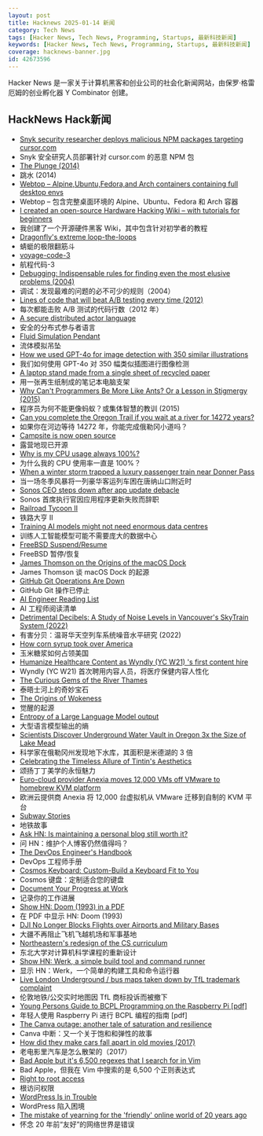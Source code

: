 ```yaml
---
layout: post
title: Hacknews 2025-01-14 新闻
category: Tech News
tags: [Hacker News, Tech News, Programming, Startups, 最新科技新闻]
keywords: [Hacker News, Tech News, Programming, Startups, 最新科技新闻]
coverage: hacknews-banner.jpg
id: 42673596
---
```


Hacker News 是一家关于计算机黑客和创业公司的社会化新闻网站，由保罗·格雷厄姆的创业孵化器 Y Combinator 创建。

## HackNews Hack新闻

- [Snyk security researcher deploys malicious NPM packages targeting cursor.com](https://sourcecodered.com/snyk-malicious-npm-package/)
- Snyk 安全研究人员部署针对 cursor.com 的恶意 NPM 包
- [The Plunge (2014)](https://grantland.com/features/the-plunge-shavarsh-karapetyan-heroic-rescue-armenia-trolleybus-ussr-history-finswimming/)
- 跳水 (2014)
- [Webtop – Alpine,Ubuntu,Fedora,and Arch containers containing full desktop envs](https://docs.linuxserver.io/images/docker-webtop/)
- Webtop – 包含完整桌面环境的 Alpine、Ubuntu、Fedora 和 Arch 容器
- [I created an open-source Hardware Hacking Wiki – with tutorials for beginners](https://www.hardbreak.wiki)
- 我创建了一个开源硬件黑客 Wiki，其中包含针对初学者的教程
- [Dragonfly's extreme loop-the-loops](https://www.science.org/content/article/absolutely-insane-dragonfly-s-extreme-loop-loops-are-unparalleled-nature)
- 蜻蜓的极限翻筋斗
- [voyage-code-3](https://blog.voyageai.com/2024/12/04/voyage-code-3/)
- 航程代码-3
- [Debugging: Indispensable rules for finding even the most elusive problems (2004)](https://dwheeler.com/essays/debugging-agans.html)
- 调试：发现最难的问题的必不可少的规则（2004）
- [Lines of code that will beat A/B testing every time (2012)](https://stevehanov.ca/blog/index.php?id=132)
- 每次都能击败 A/B 测试的代码行数（2012 年）
- [A secure distributed actor language](https://mistysystem.com/)
- 安全的分布式参与者语言
- [Fluid Simulation Pendant](https://mitxela.com/projects/fluid-pendant)
- 流体模拟吊坠
- [How we used GPT-4o for image detection with 350 similar illustrations](https://olup-blog.pages.dev/stories/image-detection-cars)
- 我们如何使用 GPT-4o 对 350 幅类似插图进行图像检测
- [A laptop stand made from a single sheet of recycled paper](https://www.core77.com/posts/134948/A-Laptop-Stand-Made-from-a-Single-Sheet-of-Recycled-Paper)
- 用一张再生纸制成的笔记本电脑支架
- [Why Can't Programmers Be More Like Ants? Or a Lesson in Stigmergy (2015)](https://blog.ubiquity.acm.org/why-cant-programmers-be-more-like-ants-or-a-lesson-in-stigmergy/)
- 程序员为何不能更像蚂蚁？或集体智慧的教训 (2015)
- [Can you complete the Oregon Trail if you wait at a river for 14272 years?](https://moral.net.au/writing/2025/01/11/waiting_for_oregon/)
- 如果你在河边等待 14272 年，你能完成俄勒冈小道吗？
- [Campsite is now open source](https://github.com/campsite/campsite)
- 露营地现已开源
- [Why is my CPU usage always 100%?](https://www.downtowndougbrown.com/2024/04/why-is-my-cpu-usage-always-100-upgrading-my-chumby-8-kernel-part-9/)
- 为什么我的 CPU 使用率一直是 100%？
- [When a winter storm trapped a luxury passenger train near Donner Pass](https://www.smithsonianmag.com/history/when-a-deadly-winter-storm-trapped-a-luxury-passenger-train-near-the-donner-pass-for-three-days-180985782/)
- 当一场冬季风暴将一列豪华客运列车困在唐纳山口附近时
- [Sonos CEO steps down after app update debacle](https://www.reuters.com/business/retail-consumer/sonos-ceo-patrick-spence-steps-down-after-app-update-debacle-2025-01-13/)
- Sonos 首席执行官因应用程序更新失败而辞职
- [Railroad Tycoon II](https://www.filfre.net/2025/01/railroad-tycoon-ii/)
- 铁路大亨 II
- [Training AI models might not need enormous data centres](https://www.economist.com/science-and-technology/2025/01/08/training-ai-models-might-not-need-enormous-data-centres)
- 训练人工智能模型可能不需要庞大的数据中心
- [FreeBSD Suspend/Resume](https://vermaden.wordpress.com/2025/01/11/freebsd-suspend-resume/)
- FreeBSD 暂停/恢复
- [James Thomson on the Origins of the macOS Dock](https://daringfireball.net/linked/2025/01/10/thomson-dock)
- James Thomson 谈 macOS Dock 的起源
- [GitHub Git Operations Are Down](https://www.githubstatus.com/incidents/qd96yfgvmcf9)
- GitHub Git 操作已停止
- [AI Engineer Reading List](https://www.latent.space/p/2025-papers)
- AI 工程师阅读清单
- [Detrimental Decibels: A Study of Noise Levels in Vancouver's SkyTrain System (2022)](https://open.library.ubc.ca/media/stream/pdf/51869/1.0421693/5)
- 有害分贝：温哥华天空列车系统噪音水平研究 (2022)
- [How corn syrup took over America](https://thehustle.co/originals/how-corn-syrup-took-over-america)
- 玉米糖浆如何占领美国
- [Humanize Healthcare Content as Wyndly (YC W21) 's first content hire](https://app.dover.com/apply/Wyndly/008f0389-988d-4b63-87c1-026b7b20c6fa/?rs=76643084)
- Wyndly (YC W21) 首次聘用内容人员，将医疗保健内容人性化
- [The Curious Gems of the River Thames](https://www.atlasobscura.com/articles/thames-garnets-mudlark)
- 泰晤士河上的奇妙宝石
- [The Origins of Wokeness](https://paulgraham.com/woke.html)
- 觉醒的起源
- [Entropy of a Large Language Model output](https://nikkin.dev/blog/llm-entropy.html)
- 大型语言模型输出的熵
- [Scientists Discover Underground Water Vault in Oregon 3x the Size of Lake Mead](https://scitechdaily.com/scientists-discover-a-massive-underground-water-vault-in-oregon-3x-the-size-of-lake-mead/)
- 科学家在俄勒冈州发现地下水库，其面积是米德湖的 3 倍
- [Celebrating the Timeless Allure of Tintin's Aesthetics](https://collegetowns.substack.com/p/celebrating-the-timeless-allure-of)
- 颂扬丁丁美学的永恒魅力
- [Euro-cloud provider Anexia moves 12,000 VMs off VMware to homebrew KVM platform](https://www.theregister.com/2025/01/13/anexia_vmware_to_kvm_migration/)
- 欧洲云提供商 Anexia 将 12,000 台虚拟机从 VMware 迁移到自制的 KVM 平台
- [Subway Stories](https://subwaystories.nyc/)
- 地铁故事
- [Ask HN: Is maintaining a personal blog still worth it?]()
- 问 HN：维护个人博客仍然值得吗？
- [The DevOps Engineer's Handbook](https://octopus.com/devops/)
- DevOps 工程师手册
- [Cosmos Keyboard: Custom-Build a Keyboard Fit to You](https://ryanis.cool/cosmos/)
- Cosmos 键盘：定制适合您的键盘
- [Document Your Progress at Work](https://shivamrana.me/2025/01/document-your-progress/)
- 记录你的工作进展
- [Show HN: Doom (1993) in a PDF](https://doompdf.pages.dev/doom.pdf)
- 在 PDF 中显示 HN: Doom (1993)
- [DJI No Longer Blocks Flights over Airports and Military Bases](https://hntrbrk.com/dji/)
- 大疆不再阻止飞机飞越机场和军事基地
- [Northeastern's redesign of the CS curriculum](https://huntnewsnu.com/82511/editorial/op-eds/op-ed-northeasterns-redesign-of-the-khoury-curriculum-abandons-the-fundamentals-of-computer-science/)
- 东北大学对计算机科学课程的重新设计
- [Show HN: Werk, a simple build tool and command runner](https://simonask.github.io/introducing-werk/)
- 显示 HN：Werk，一个简单的构建工具和命令运行器
- [Live London Underground / bus maps taken down by TfL trademark complaint](https://traintimes.org.uk/map/tube/)
- 伦敦地铁/公交实时地图因 TfL 商标投诉而被撤下
- [Young Persons Guide to BCPL Programming on the Raspberry Pi [pdf]](https://www.cl.cam.ac.uk/~mr10/bcpl4raspi.pdf)
- 年轻人使用 Raspberry Pi 进行 BCPL 编程的指南 [pdf]
- [The Canva outage: another tale of saturation and resilience](https://surfingcomplexity.blog/2024/12/21/the-canva-outage-another-tale-of-saturation-and-resilience/)
- Canva 中断：又一个关于饱和和弹性的故事
- [How did they make cars fall apart in old movies (2017)](https://movies.stackexchange.com/questions/79161/how-did-they-make-cars-fall-apart-in-old-movies)
- 老电影里汽车是怎么散架的（2017）
- [Bad Apple but it's 6,500 regexes that I search for in Vim](https://eieio.games/blog/bad-apple-with-regex-in-vim/)
- Bad Apple，但我在 Vim 中搜索的是 6,500 个正则表达式
- [Right to root access](https://medhir.com/blog/right-to-root-access)
- 根访问权限
- [WordPress Is in Trouble](https://anderegg.ca/2025/01/11/wordpress-is-in-trouble)
- WordPress 陷入困境
- [The mistake of yearning for the 'friendly' online world of 20 years ago](https://english.elpais.com/lifestyle/2025-01-07/the-internet-hasnt-made-us-bad-we-were-already-like-that-the-mistake-of-yearning-for-the-friendly-online-world-of-20-years-ago.html)
- 怀念 20 年前“友好”的网络世界是错误

